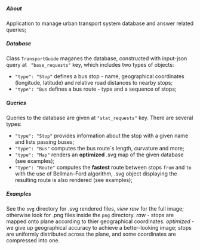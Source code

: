 ##### About

Application to manage urban transport system database and answer related queries;

##### Database

Class `TransportGuide` maganes the database, constructed with input-json query at `
"base_requests"` key, which includes two types of objects:
* `"type": "Stop"` defines a bus stop - name, geographical coordinates (longitude, latitude) and 
relative road distances to nearby stops;
* `"type": "Bus` defines a bus route - type and a sequence of stops;

##### Queries

Queries to the database are given at `"stat_requests"` key. There are several types:
* `"type": "Stop"` provides information about the stop with a given name and lists passing buses;
* `"type": "Bus"` computes the bus route`s length, curvature and more;
* `"type": "Map"` renders an **optimized** .svg map of the given database (see examples);
* `"type": "Route"` computes the **fastest** route between stops `from` and `to` with the use of Bellman–Ford algorithm,
.svg object displaying the resulting route is also rendered (see examples);

##### Examples
See the `svg` directory for .svg rendered files, _view raw_ for the full image; otherwise look for .png files inside the `png` directory. _raw_ - stops are mapped onto plane acсording to thier geographical coordinates. _optimized_ - we give up geographical accuracy to achieve a better-looking image; stops are uniformly distributed across the plane, and some coordinates are compressed into one.
